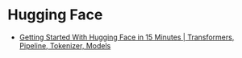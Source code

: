# Hugging Face

- [Getting Started With Hugging Face in 15 Minutes | Transformers, Pipeline, Tokenizer, Models](https://youtu.be/QEaBAZQCtwE)
